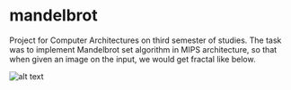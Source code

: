 # mandelbrot
Project for Computer Architectures on third semester of studies. The task was to implement Mandelbrot set algorithm in MIPS architecture, so that when given an image on the input, we would get fractal like below.

![alt text](https://i.imgur.com/fS8uucJ.png)
